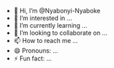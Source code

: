 - 👋 Hi, I’m @Nyabonyi-Nyaboke
- 👀 I’m interested in ...
- 🌱 I’m currently learning ...
- 💞️ I’m looking to collaborate on ...
- 📫 How to reach me ...
- 😄 Pronouns: ...
- ⚡ Fun fact: ...

<!---
Nyabonyi-Nyaboke/Nyabonyi-Nyaboke is a ✨ special ✨ repository because its `README.md` (this file) appears on your GitHub profile.
You can click the Preview link to take a look at your changes.
--->
